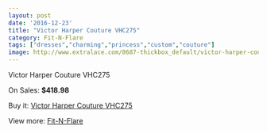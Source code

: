 ```yaml
---
layout: post
date: '2016-12-23'
title: "Victor Harper Couture VHC275"
category: Fit-N-Flare
tags: ["dresses","charming","princess","custom","couture"]
image: http://www.extralace.com/8687-thickbox_default/victor-harper-couture-vhc275.jpg
---
```

Victor Harper Couture VHC275

On Sales: **$418.98**
<a href="https://www.extralace.com/fit-n-flare/4127-victor-harper-couture-vhc275.html"><amp-img layout="responsive" width="600" height="600" src="//www.extralace.com/8687-thickbox_default/victor-harper-couture-vhc275.jpg" alt="Victor Harper Couture VHC275 0" /></a>

Buy it: [Victor Harper Couture VHC275](https://www.extralace.com/fit-n-flare/4127-victor-harper-couture-vhc275.html "Victor Harper Couture VHC275")

View more: [Fit-N-Flare](https://www.extralace.com/4-fit-n-flare "Fit-N-Flare")